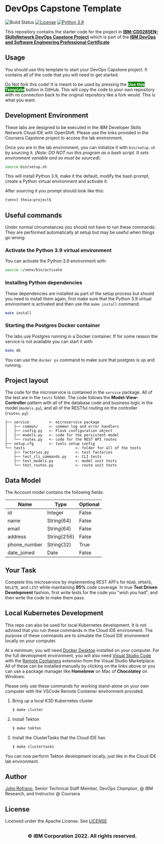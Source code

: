 # DevOps Capstone Template
![Build Status](https://github.com/luimungar2/devops-capstone-project/actions/workflows/ci-build.yaml/badge.svg)
[![License](https://img.shields.io/badge/License-Apache%202.0-blue.svg)](https://opensource.org/licenses/Apache-2.0)
[![Python 3.9](https://img.shields.io/badge/Python-3.9-green.svg)](https://shields.io/)

This repository contains the starter code for the project in [**IBM-CD0285EN-SkillsNetwork DevOps Capstone Project**](https://www.coursera.org/learn/devops-capstone-project?specialization=devops-and-software-engineering) which is part of the [**IBM DevOps and Software Engineering Professional Certificate**](https://www.coursera.org/professional-certificates/devops-and-software-engineering)

## Usage

You should use this template to start your DevOps Capstone project. It contains all of the code that you will need to get started.

Do Not fork this code! It is meant to be used by pressing the  <span style=color:white;background:green>**Use this Template**</span> button in GitHub. This will copy the code to your own repository with no connection back to the original repository like a fork would. This is what you want.

## Development Environment

These labs are designed to be executed in the IBM Developer Skills Network Cloud IDE with OpenShift. Please use the links provided in the Coursera Capstone project to access the lab environment.

Once you are in the lab environment, you can initialize it with `bin/setup.sh` by sourcing it. (*Note: DO NOT run this program as a bash script. It sets environment variable and so must be sourced*):

```bash
source bin/setup.sh
```

This will install Python 3.9, make it the default, modify the bash prompt, create a Python virtual environment and activate it.

After sourcing it you prompt should look like this:

```bash
(venv) theia:project$
```

## Useful commands

Under normal circumstances you should not have to run these commands. They are performed automatically at setup but may be useful when things go wrong:

### Activate the Python 3.9 virtual environment

You can activate the Python 3.9 environment with:

```bash
source ~/venv/bin/activate
```

### Installing Python dependencies

These dependencies are installed as part of the setup process but should you need to install them again, first make sure that the Python 3.9 virtual environment is activated and then use the `make install` command:

```bash
make install
```

### Starting the Postgres Docker container

The labs use Postgres running in a Docker container. If for some reason the service is not available you can start it with:

```bash
make db
```

You can use the `docker ps` command to make sure that postgres is up and running.

## Project layout

The code for the microservice is contained in the `service` package. All of the test are in the `tests` folder. The code follows the **Model-View-Controller** pattern with all of the database code and business logic in the model (`models.py`), and all of the RESTful routing on the controller (`routes.py`).

```text
├── service         <- microservice package
│   ├── common/     <- common log and error handlers
│   ├── config.py   <- Flask configuration object
│   ├── models.py   <- code for the persistent model
│   └── routes.py   <- code for the REST API routes
├── setup.cfg       <- tools setup config
└── tests                       <- folder for all of the tests
    ├── factories.py            <- test factories
    ├── test_cli_commands.py    <- CLI tests
    ├── test_models.py          <- model unit tests
    └── test_routes.py          <- route unit tests
```

## Data Model

The Account model contains the following fields:

| Name | Type | Optional |
|------|------|----------|
| id | Integer| False |
| name | String(64) | False |
| email | String(64) | False |
| address | String(256) | False |
| phone_number | String(32) | True |
| date_joined | Date | False |

## Your Task

Complete this microservice by implementing REST API's for `READ`, `UPDATE`, `DELETE`, and `LIST` while maintaining **95%** code coverage. In true **Test Driven Development** fashion, first write tests for the code you "wish you had", and then write the code to make them pass.

## Local Kubernetes Development

This repo can also be used for local Kubernetes development. It is not advised that you run these commands in the Cloud IDE environment. The purpose of these commands are to simulate the Cloud IDE environment locally on your computer. 

At a minimum, you will need [Docker Desktop](https://www.docker.com/products/docker-desktop) installed on your computer. For the full development environment, you will also need [Visual Studio Code](https://code.visualstudio.com) with the [Remote Containers](https://marketplace.visualstudio.com/items?itemName=ms-vscode-remote.remote-containers) extension from the Visual Studio Marketplace. All of these can be installed manually by clicking on the links above or you can use a package manager like **Homebrew** on Mac of **Chocolatey** on Windows.

Please only use these commands for working stand-alone on your own computer with the VSCode Remote Container environment provided.

1. Bring up a local K3D Kubernetes cluster

    ```bash
    $ make cluster
    ```

2. Install Tekton

    ```bash
    $ make tekton
    ```

3. Install the ClusterTasks that the Cloud IDE has

    ```bash
    $ make clustertasks
    ```

You can now perform Tekton development locally, just like in the Cloud IDE lab environment.

## Author

[John Rofrano](https://www.coursera.org/instructor/johnrofrano), Senior Technical Staff Member, DevOps Champion, @ IBM Research, and Instructor @ Coursera

## License

Licensed under the Apache License. See [LICENSE](LICENSE)

## <h3 align="center"> © IBM Corporation 2022. All rights reserved. <h3/>
